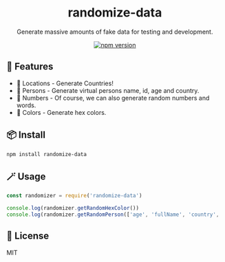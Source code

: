 <div align="center">
  <h1>randomize-data</h1>
  <p>Generate massive amounts of fake data for testing and development.</p>
  
  [![npm version](https://badgen.net/npm/v/randomize-data)](https://www.npmjs.com/package/randomize-data)

</div>

## 🚀 Features

- 💌 Locations - Generate Countries!
- 🧍 Persons - Generate virtual persons name, id, age and country.
- 🔢 Numbers - Of course, we can also generate random numbers and words.
- 🌈 Colors - Generate hex colors.

## 📦 Install

```bash
npm install randomize-data
```

## 🪄 Usage

```ts
const randomizer = require('randomize-data')

console.log(randomizer.getRandomHexColor())
console.log(randomizer.getRandomPerson(['age', 'fullName', 'country', 'id']))
```

## 🔑 License

MIT